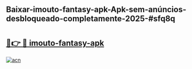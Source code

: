 ## Baixar-imouto-fantasy-apk-Apk-sem-anúncios-desbloqueado-completamente-2025-#sfq8q

# <h2><a href="https://ainizakaria.my?title=imouto-fantasy-apk&ref=20M">🔗👉 🔴 imouto-fantasy-apk</a></h2>

[![acn](https://github.com/user-attachments/assets/0f9c940e-d8b0-45ae-aac7-cd30a18b3e1c)](https://ainizakaria.my?title=imouto-fantasy-apk&ref=20M)

